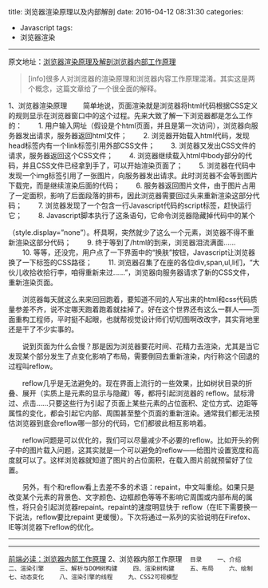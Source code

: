 title: 浏览器渲染原理以及内部解剖
date: 2016-04-12 08:31:30
categories:
- Javascript
tags:
- 浏览器渲染
---
原文地址：[浏览器渲染原理及解剖浏览器内部工作原理](http://blog.csdn.net/liaozhongping/article/details/51028705)

>[info]很多人对浏览器的渲染原理和浏览器内容工作原理混淆。其实这是两个概念，这篇文章给了一个很全面的解释。

1、浏览器渲染原理
　　简单地说，页面渲染就是浏览器将html代码根据CSS定义的规则显示在浏览器窗口中的这个过程。先来大致了解一下浏览器都是怎么工作的：
　　1. 用户输入网址（假设是个html页面，并且是第一次访问），浏览器向服务器发出请求，服务器返回html文件；
　　2. 浏览器开始载入html代码，发现head标签内有一个link标签引用外部CSS文件；
　　3. 浏览器又发出CSS文件的请求，服务器返回这个CSS文件；
　　4. 浏览器继续载入html中body部分的代码，并且CSS文件已经拿到手了，可以开始渲染页面了；
　　5. 浏览器在代码中发现一个img标签引用了一张图片，向服务器发出请求。此时浏览器不会等到图片下载完，而是继续渲染后面的代码；
　　6. 服务器返回图片文件，由于图片占用了一定面积，影响了后面段落的排布，因此浏览器需要回过头来重新渲染这部分代码；
　　7. 浏览器发现了一个包含一行Javascript代码的script标签，赶快运行它；
　　8. Javascript脚本执行了这条语句，它命令浏览器隐藏掉代码中的某个<div> （style.display=”none”）。杯具啊，突然就少了这么一个元素，浏览器不得不重新渲染这部分代码；
　　9. 终于等到了/html的到来，浏览器泪流满面……
　　10. 等等，还没完，用户点了一下界面中的“换肤”按钮，Javascript让浏览器换了一下<link>标签的CSS路径；
　　11. 浏览器召集了在座的各位div,span,ul,li们，“大伙儿收拾收拾行李，咱得重新来过……”，浏览器向服务器请求了新的CSS文件，重新渲染页面。

<!-- more -->

　　浏览器每天就这么来来回回跑着，要知道不同的人写出来的html和css代码质量参差不齐，说不定哪天跑着跑着就挂掉了。好在这个世界还有这么一群人——页面重构工程师，平时挺不起眼，也就帮视觉设计师们切切图啊改改字，其实背地里还是干了不少实事的。

　　说到页面为什么会慢？那是因为浏览器要花时间、花精力去渲染，尤其是当它发现某个部分发生了点变化影响了布局，需要倒回去重新渲染，内行称这个回退的过程叫reflow。

　　reflow几乎是无法避免的。现在界面上流行的一些效果，比如树状目录的折叠、展开（实质上是元素的显示与隐藏）等，都将引起浏览器的 reflow。鼠标滑过、点击……只要这些行为引起了页面上某些元素的占位面积、定位方式、边距等属性的变化，都会引起它内部、周围甚至整个页面的重新渲染。通常我们都无法预估浏览器到底会reflow哪一部分的代码，它们都彼此相互影响着。

　　reflow问题是可以优化的，我们可以尽量减少不必要的reflow。比如开头的例子中的<img>图片载入问题，这其实就是一个可以避免的reflow——给图片设置宽度和高度就可以了。这样浏览器就知道了图片的占位面积，在载入图片前就预留好了位置。


　　另外，有个和reflow看上去差不多的术语：repaint，中文叫重绘。如果只是改变某个元素的背景色、文字颜色、边框颜色等等不影响它周围或内部布局的属性，将只会引起浏览器repaint。repaint的速度明显快于 reflow（在IE下需要换一下说法，reflow要比repaint 更缓慢）。下次将通过一系列的实验说明在Firefox、IE等浏览器下reflow的优化。
*****
*****
[前端必读：浏览器内部工作原理](http://blog.csdn.net/findsafety/article/details/50424307)
  2、浏览器内部工作原理
`
　目录
　　一、介绍
　　二、渲染引擎
　　三、解析与DOM树构建
　　四、渲染树构建
　　五、布局
　　六、绘制
　　七、动态变化
　　八、渲染引擎的线程
　　九、CSS2可视模型
`
